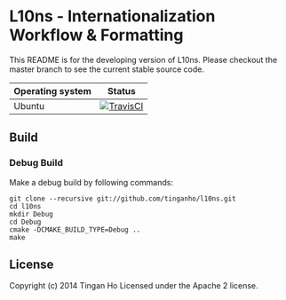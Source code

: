 
L10ns - Internationalization Workflow & Formatting
==============

This README is for the developing version of L10ns. Please checkout the master branch to see the current stable source code.


Operating system | Status
---------------- | ----------
Ubuntu | [![TravisCI](https://img.shields.io/travis/tinganho/l10ns/master.svg)](https://travis-ci.org/tinganho/l10ns)
## Build

### Debug Build
Make a debug build by following commands:
```
git clone --recursive git://github.com/tinganho/l10ns.git
cd l10ns
mkdir Debug
cd Debug
cmake -DCMAKE_BUILD_TYPE=Debug ..
make
```
## License
Copyright (c) 2014 Tingan Ho
Licensed under the Apache 2 license.
